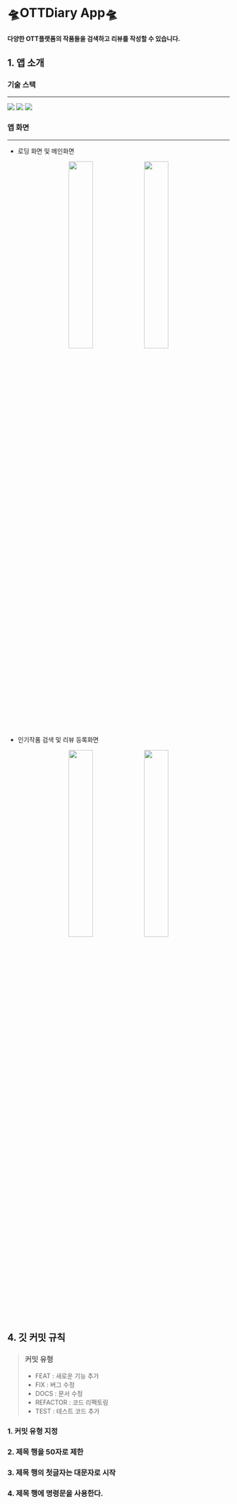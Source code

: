 #  🛸OTTDiary App🛸

#### 다양한 OTT플랫폼의 작품들을 검색하고 리뷰를 작성할 수 있습니다.


## 1. 앱 소개



### 기술 스택
------------------------------------
<div>
<img src="https://img.shields.io/badge/Swift-F05138?style=flat-square&logo=swift&logoColor=white"/>
<img src="https://img.shields.io/badge/realm-39477F?style=flat-square&logo=realm&logoColor=white"/>
<img src="https://img.shields.io/badge/themoviedatabase-01B4E4?style=flat-square&logo=themoviedatabase&logoColor=white"/>

</div>
   
### 앱 화면 
------------------------
* 로딩 화면 및 메인화면

<p align="center">  
   <img src="https://github.com/gotlr98/OTTDiary/assets/71820857/67b62533-f86c-49c4-8aaa-403337828137" align="center" width="33%">
   <img src="https://github.com/gotlr98/OTTDiary/assets/71820857/268415e8-54e9-4b36-8fdc-bfc4fbd054bc" align="center" width="33%">
</p>


* 인기작품 검색 및 리뷰 등록화면
<p align="center">  
   <img src="https://github.com/gotlr98/OTTDiary/assets/71820857/2bb81c2a-86f5-4795-a29f-dfb01a38486a" align="center" width="33%">
   <img src="https://github.com/gotlr98/OTTDiary/assets/71820857/4934207b-07a6-40f4-9898-92c429e722f4" align="center" width="33%"> 
</p>




## 4. 깃 커밋 규칙
> ### 커밋 유형
> + FEAT : 새로운 기능 추가
> + FIX : 버그 수정
> + DOCS : 문서 수정
> + REFACTOR : 코드 리팩토링
> + TEST : 테스트 코드 추가
### 1. 커밋 유형 지정
### 2. 제목 행을 50자로 제한
### 3. 제목 행의 첫글자는 대문자로 시작
### 4. 제목 행에 명령문을 사용한다.   
   







